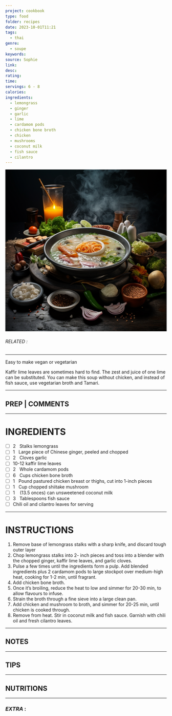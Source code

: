 ```yaml
---
project: cookbook
type: food
folder: recipes
date: 2023-10-01T11:21
tags:
  - thai
genre:
  - soupe
keywords: 
source: Sophie
link: 
desc: 
rating: 
time: 
servings: 6 - 8
calories: 
ingredients:
  - lemongrass
  - ginger
  - garlic
  - lime
  - cardamom pods
  - chicken bone broth
  - chicken
  - mushrooms
  - coconut milk
  - fish sauce
  - cilantro
---
```


![IMAGE](_default.png)

###### *RELATED* : 
---
Easy to make vegan or vegetarian 

Kaffir lime leaves are sometimes hard to find. The zest and juice of one lime can be substituted. You can make this soup without chicken, and instead of fish sauce, use vegetarian broth and Tamari.

---
## PREP | COMMENTS



---
# INGREDIENTS

- [ ] 2   Stalks lemongrass
- [ ] 1   Large piece of Chinese ginger, peeled and chopped
- [ ] 2   Cloves garlic
- [ ] 10-12 kaffir lime leaves
- [ ] 2   Whole cardamom pods
- [ ] 6   Cups chicken bone broth
- [ ] 1   Pound pastured chicken breast or thighs, cut into 1-inch pieces
- [ ] 1   Cup chopped shiitake mushroom
- [ ] 1    (13.5 onces) can unsweetened coconut milk
- [ ] 3   Tablespoons fish sauce
- [ ] Chili oil and cilantro leaves for serving

---
# INSTRUCTIONS

1. Remove base of lemongrass stalks with a sharp knife, and discard tough outer layer
2. Chop lemongrass stalks into 2- inch pieces and toss into a blender with the chopped ginger, kaffir lime leaves, and garlic cloves.
3. Pulse a few times until the ingredients form a pulp. Add blended ingredients plus 2 cardamom pods to large stockpot over medium-high heat, cooking for 1-2 min, until fragrant.    
4. Add chicken bone broth.
5. Once it’s broiling, reduce the heat to low and simmer for 20-30 min, to allow flavours to infuse. 
6. Strain the broth through a fine sieve into a large clean pan.
7. Add chicken and mushroom to broth, and simmer for 20-25 min, until chicken is cooked through.
8. Remove from heat. Stir in coconut milk and fish sauce. Garnish with chili oil and fresh cilantro leaves.

---
## NOTES



---
## TIPS



---
## NUTRITIONS



---
### *EXTRA* :



